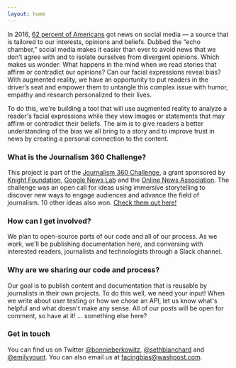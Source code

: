 ```yaml
---
layout: home
---
```


In 2016, [62 percent of Americans](http://www.journalism.org/2016/05/26/news-use-across-social-media-platforms-2016/) got news on social media — a source that is tailored to our interests, opinions and beliefs. Dubbed the “echo chamber,” social media makes it easier than ever to avoid news that we don’t agree with and to isolate ourselves from divergent opinions. Which makes us wonder: What happens in the mind when we read stories that affirm or contradict our opinions? Can our facial expressions reveal bias? With augmented reality, we have an opportunity to put readers in the driver’s seat and empower them to untangle this complex issue with humor, empathy and research personalized to their lives.

To do this, we're building a tool that will use augmented reality to analyze a reader's facial expressions while they view images or statements that may affirm or contradict their beliefs. The aim is to give readers a better understanding of the bias we all bring to a story and to improve trust in news by creating a personal connection to the content.

### What is the Journalism 360 Challenge?
This project is part of the [Journalism 360 Challenge](https://knightfoundation.org/challenges/journalism-360-challenge), a grant sponsored by [Knight Foundation](https://knightfoundation.org), [Google News Lab](https://newslab.withgoogle.com/) and the [Online News Association](https://journalists.org/). The challenge was an open call for ideas using immersive storytelling to discover new ways to engage audiences and advance the field of journalism. 10 other ideas also won. [Check them out here!](https://medium.com/journalism360/11-ideas-win-first-ever-journalism-360-challenge-on-immersive-storytelling-c1e681686f25)

### How can I get involved?
We plan to open-source parts of our code and all of our process. As we work, we'll be publishing documentation here, and conversing with interested readers, journalists and technologists through a Slack channel.

### Why are we sharing our code and process?
Our goal is to publish content and documentation that is reusable by journalists in their own projects. To do this well, we need your input! When we write about user testing or how we chose an API, let us know what's helpful and what doesn't make any sense. All of our posts will be open for comment, so have at it! ... something else here? 

### Get in touch
You can find us on Twitter [@bonnieberkowitz](https://twitter.com/bonnieberkowitz), [@sethblanchard](https://twitter.com/sethblanchard) and [@emilyyount](https://twitter.com/emilyyount). You can also email us at facingbias@washpost.com. 

